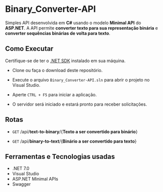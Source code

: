 # Binary_Converter-API

Simples API desenvolvida em **C#** usando o modelo **Minimal API** do **ASP.NET**. A API permite **converter texto para sua representação binária** e **converter sequências binárias de volta para texto**.

## Como Executar
Certifique-se de ter o [.NET SDK](https://dotnet.microsoft.com/download) instalado em sua máquina.

- Clone ou faça o download deste repositório.

- Execute o arquivo `Binary_Converter-API.sln` para abrir o projeto no Visual Studio.

- Aperte `CTRL + F5` para iniciar a aplicação.

- O servidor será iniciado e estará pronto para receber solicitações.

## Rotas
- `GET` /api/**text-to-binary**/{**Texto a ser convertido para binário**}

- `GET` /api/**binary-to-text**/{**Binário a ser convertido para texto**}

## Ferramentas e Tecnologias usadas
- .NET 7.0
- Visual Studio
- ASP.NET Minimal APIs
- Swagger

